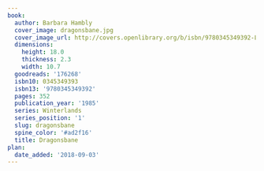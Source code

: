 ```yaml
---
book:
  author: Barbara Hambly
  cover_image: dragonsbane.jpg
  cover_image_url: http://covers.openlibrary.org/b/isbn/9780345349392-L.jpg
  dimensions:
    height: 18.0
    thickness: 2.3
    width: 10.7
  goodreads: '176268'
  isbn10: 0345349393
  isbn13: '9780345349392'
  pages: 352
  publication_year: '1985'
  series: Winterlands
  series_position: '1'
  slug: dragonsbane
  spine_color: '#ad2f16'
  title: Dragonsbane
plan:
  date_added: '2018-09-03'
---
```

